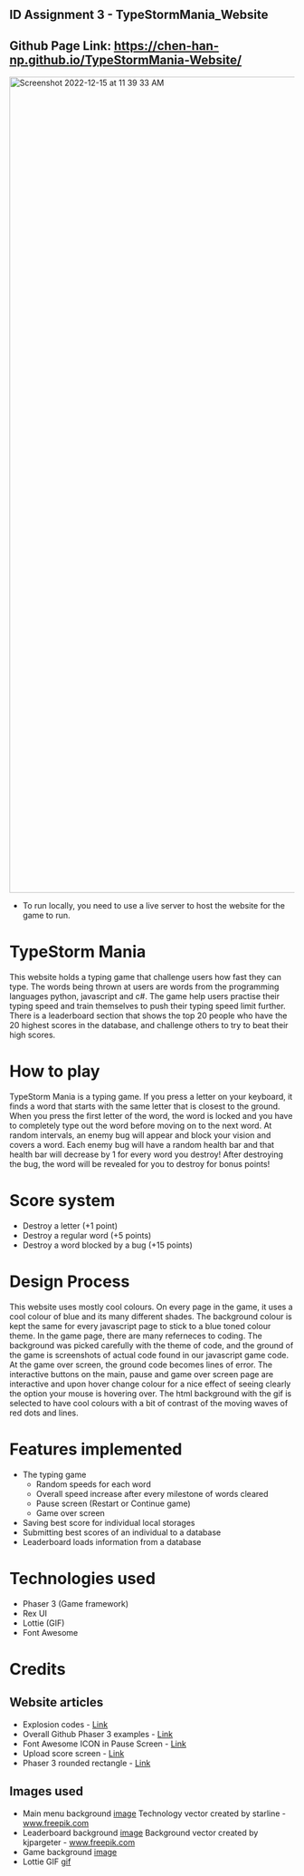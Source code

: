 ## ID Assignment 3 - TypeStormMania_Website
## Github Page Link: https://chen-han-np.github.io/TypeStormMania-Website/

<img width="1440" alt="Screenshot 2022-12-15 at 11 39 33 AM" src="https://user-images.githubusercontent.com/73086331/207767032-9a080636-e5f5-4c01-8316-142661b99ac4.png">

* To run locally, you need to use a live server to host the website for the game to run.

# TypeStorm Mania
This website holds a typing game that challenge users how fast they can type. The words being thrown at users are words from the programming languages python, javascript and c#. The game help users practise their typing speed and train themselves to push their typing speed limit further. There is a leaderboard section that shows the top 20 people who have the 20 highest scores in the database, and challenge others to try to beat their high scores.

# How to play
TypeStorm Mania is a typing game. If you press a letter on your keyboard, it finds a word that starts with the same letter that is closest to the ground. When you press the first letter of the word, the word is locked and you have to completely type out the word before moving on to the next word. At random intervals, an enemy bug will appear and block your vision and covers a word. Each enemy bug will have a random health bar and that health bar will decrease by 1 for every word you destroy! After destroying the bug, the word will be revealed for you to destroy for bonus points!

# Score system
- Destroy a letter (+1 point)
- Destroy a regular word (+5 points)
- Destroy a word blocked by a bug (+15 points)

# Design Process
This website uses mostly cool colours. On every page in the game, it uses a cool colour of blue and its many different shades. The background colour is kept the same for every javascript page to stick to a blue toned colour theme. In the game page, there are many referneces to coding. The background was picked carefully with the theme of code, and the ground of the game is screenshots of actual code found in our javascript game code. At the game over screen, the ground code becomes lines of error. The interactive buttons on the main, pause and game over screen page are interactive and upon hover change colour for a nice effect of seeing clearly the option your mouse is hovering over. The html background with the gif is selected to have cool colours with a bit of contrast of the moving waves of red dots and lines.

# Features implemented
- The typing game
    - Random speeds for each word
    - Overall speed increase after every milestone of words cleared
    - Pause screen (Restart or Continue game)
    - Game over screen
- Saving best score for individual local storages
- Submitting best scores of an individual to a database
- Leaderboard loads information from a database

# Technologies used
- Phaser 3 (Game framework)
- Rex UI
- Lottie (GIF)
- Font Awesome

# Credits
## Website articles
- Explosion codes - [Link](https://phaser.io/examples/v3/view/game-objects/particle-emitter/explode-test)
- Overall Github Phaser 3 examples - [Link](https://github.com/photonstorm/phaser3-examples/blob/master/public)
- Font Awesome ICON in Pause Screen - [Link](https://www.emanueleferonato.com/2021/01/01/add-font-awesome-icons-to-your-html5-games-powered-by-phaser-thanks-to-its-dom-support/)
- Upload score screen - [Link](https://github.com/photonstorm/phaser3-examples/blob/master/public/assets/text/loginform.html)
- Phaser 3 rounded rectangle - [Link](https://phaser.io/examples/v3/view/game-objects/graphics/fill-rounded-rectangle)


## Images used
- Main menu background [image](https://www.freepik.com/vectors/technology) Technology vector created by starline - www.freepik.com
- Leaderboard background [image](https://www.freepik.com/vectors/background) Background vector created by kjpargeter - www.freepik.com
- Game background [image](https://dribbble.com/shots/10465923-Stream-of-binary-code-design-vector)
- Lottie GIF [gif](https://lottiefiles.com/21482-square-grid-background-loop)
